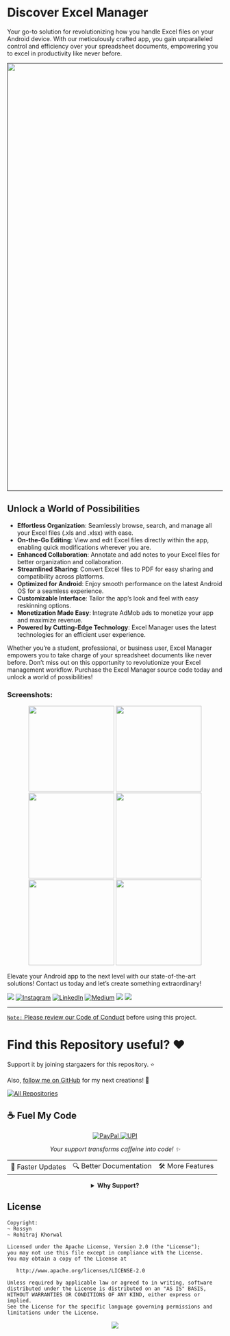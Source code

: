 # Discover Excel Manager

Your go-to solution for revolutionizing how you handle Excel files on your Android device. With our meticulously crafted app, you gain unparalleled control and efficiency over your spreadsheet documents, empowering you to excel in productivity like never before.

<p align="center">
    <a href="">
      <img src="https://github.com/user-attachments/assets/7cbe41f8-c7ff-46a8-82de-c5b52272e56c" width="1000" />
    </a>
</p>


## Unlock a World of Possibilities

- **Effortless Organization**: Seamlessly browse, search, and manage all your Excel files (.xls and .xlsx) with ease.
- **On-the-Go Editing**: View and edit Excel files directly within the app, enabling quick modifications wherever you are.
- **Enhanced Collaboration**: Annotate and add notes to your Excel files for better organization and collaboration.
- **Streamlined Sharing**: Convert Excel files to PDF for easy sharing and compatibility across platforms.
- **Optimized for Android**: Enjoy smooth performance on the latest Android OS for a seamless experience.
- **Customizable Interface**: Tailor the app’s look and feel with easy reskinning options.
- **Monetization Made Easy**: Integrate AdMob ads to monetize your app and maximize revenue.
- **Powered by Cutting-Edge Technology**: Excel Manager uses the latest technologies for an efficient user experience.

Whether you’re a student, professional, or business user, Excel Manager empowers you to take charge of your spreadsheet documents like never before. Don’t miss out on this opportunity to revolutionize your Excel management workflow. Purchase the Excel Manager source code today and unlock a world of possibilities!


### Screenshots:
 <p align="center">
    <a>
      <img src="https://s3.envato.com/files/489277930/ScreenShot/Untitled-1.png" hight="400" width="200" />
    </a>
    <a>
      <img src="https://s3.envato.com/files/489277930/ScreenShot/Untitled-2.png" hight="400" width="200" />
    </a>
     <a>
      <img src="https://s3.envato.com/files/489277930/ScreenShot/Untitled-3.png" hight="400" width="200" />
    </a>
     <a>
      <img src="https://s3.envato.com/files/489277930/ScreenShot/Untitled-4.png" hight="400" width="200" />
    </a>
     <a>
      <img src="https://s3.envato.com/files/489277930/ScreenShot/Untitled-5.png" hight="400" width="200" />
    </a>
     <a>
      <img src="https://s3.envato.com/files/489277930/ScreenShot/Untitled-6.png" hight="400" width="200" />
   </a>
  </p>



Elevate your Android app to the next level with our state-of-the-art solutions! Contact us today and let’s create something extraordinary!

<div align="start">
  
<a href="mailto:banrossyn@gmail.com"><img src="https://img.shields.io/badge/Gmail-EA4335.svg?logo=Gmail&logoColor=white"></a>
[![Instagram](https://img.shields.io/badge/Instagram-%23E4405F.svg?logo=Instagram&logoColor=white)](https://instagram.com/rohitraj.khorwal) [![LinkedIn](https://img.shields.io/badge/LinkedIn-%230077B5.svg?logo=linkedin&logoColor=white)](https://www.linkedin.com/in/rohitrajkhorwal/) [![Medium](https://img.shields.io/badge/Medium-12100E?logo=medium&logoColor=white)](https://medium.com/@rohitrajkhorwal) 
<a href="https://t.me/banrossyn" target="_blank"><img src="https://img.shields.io/badge/Telegram-26A5E4.svg?logo=Telegram&logoColor=white"></a>
<a href="https://wa.me/+919694260426/" target="_blank"><img src="https://img.shields.io/badge/WhatsApp-25D366.svg?logo=WhatsApp&logoColor=white">
</div>


---

`Note:` Please review our [Code of Conduct](./CODE_OF_CONDUCT.md) before using this project.
# Find this Repository useful? ❤️

Support it by joining stargazers for this repository. ⭐

Also, [follow me on GitHub](https://github.com/AndroidWithRossyn/) for my next creations! 🤩

<p align="left">
<a href="https://github.com/AndroidWithRossyn?tab=repositories&sort=stargazers"><img alt="All Repositories" title="All Repositories" src="https://custom-icon-badges.demolab.com/badge/-Click%20Here%20For%20All%20My%20Repos-1F222E?style=for-the-badge&logoColor=white&logo=repo"/></a>
  
</p>


## ☕ Fuel My Code

<div align="center">
  <a href="https://www.paypal.com/paypalme/banrossyn">
    <img src="https://img.shields.io/badge/Support_My_Work-00457C?style=for-the-badge&logo=paypal&logoColor=white" alt="PayPal"/>
  </a>
   <a href="https://github.com/AndroidWithRossyn/AndroidWithRossyn/blob/main/donate/upi_scan.jpg?raw=true">
    <img src="https://img.shields.io/badge/Support_via_UPI-4CAF50?style=for-the-badge&logo=google-pay&logoColor=white" alt="UPI"/>
  </a>
  <p><i>Your support transforms caffeine into code! ✨</i></p>
  
  <table>
    <tr>
      <td>🚀 Faster Updates</td>
      <td>🔍 Better Documentation</td>
      <td>🛠️ More Features</td>
    </tr>
  </table>
  
  <details>
    <summary><b>Why Support?</b></summary>
    <p>Every contribution helps me dedicate more time to creating high-quality open source Code. Your support directly translates to better software for everyone!</p>
  </details>
</div>



## License

```
Copyright: 
~ Rossyn
~ Rohitraj Khorwal

Licensed under the Apache License, Version 2.0 (the "License");
you may not use this file except in compliance with the License.
You may obtain a copy of the License at

   http://www.apache.org/licenses/LICENSE-2.0

Unless required by applicable law or agreed to in writing, software
distributed under the License is distributed on an "AS IS" BASIS,
WITHOUT WARRANTIES OR CONDITIONS OF ANY KIND, either express or implied.
See the License for the specific language governing permissions and
limitations under the License.
```

<p align="center">
  <img src="https://capsule-render.vercel.app/api?type=waving&color=gradient&height=60&section=footer"/>
</p>






